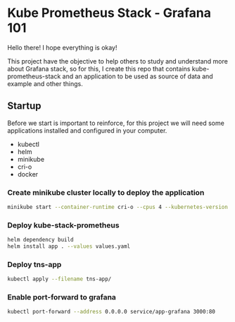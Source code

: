 # Kube Prometheus Stack - Grafana 101
Hello there! I hope everything is okay!

This project have the objective to help others to study and understand more about Grafana stack, so for this, I create this repo that contains kube-prometheus-stack and an application to be used as source of data and example and other things.

## Startup
Before we start is important to reinforce, for this project we will need some applications installed and configured in your computer.
- kubectl
- helm
- minikube
- cri-o
- docker

### Create minikube cluster locally to deploy the application
```bash
minikube start --container-runtime cri-o --cpus 4 --kubernetes-version 1.30.8 --memory 4g --profile grafana-101
```

### Deploy kube-stack-prometheus
```bash
helm dependency build
helm install app . --values values.yaml
```

### Deploy tns-app
```bash
kubectl apply --filename tns-app/

```

### Enable port-forward to grafana
```bash
kubectl port-forward --address 0.0.0.0 service/app-grafana 3000:80
```
